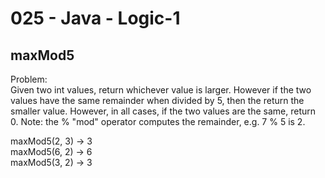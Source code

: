 025 - Java - Logic-1
====================

maxMod5
----------

Problem:  
Given two int values, return whichever value is larger. However if the two values have the same remainder when divided by 5, then the return the smaller value. However, in all cases, if the two values are the same, return 0. Note: the % "mod" operator computes the remainder, e.g. 7 % 5 is 2. 
>
maxMod5(2, 3) → 3  
maxMod5(6, 2) → 6  
maxMod5(3, 2) → 3  